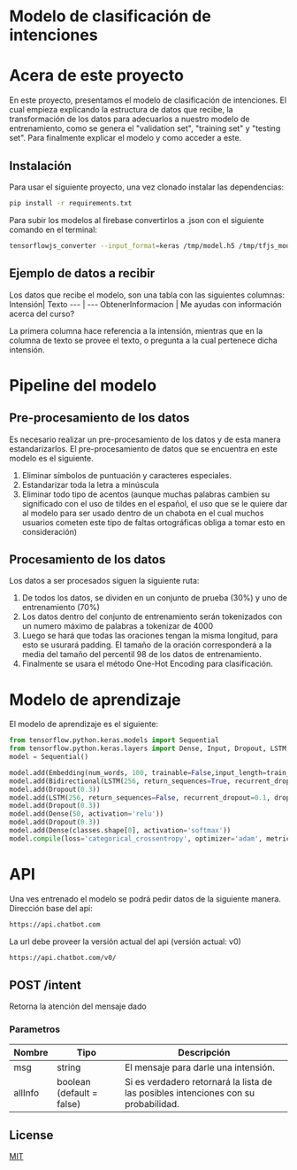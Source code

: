 # Modelo de clasificación de intenciones
# Acera de este proyecto

En este proyecto, presentamos el modelo de clasificación de intenciones. El cual empieza explicando la estructura de datos que recibe, la transformación de los datos para adecuarlos a nuestro modelo de entrenamiento, como se genera el "validation set", "training set" y "testing set". Para finalmente explicar el modelo y como acceder a este. 

## Instalación

Para usar el siguiente proyecto, una vez clonado instalar las dependencias:

```bash
pip install -r requirements.txt
```
Para subir los modelos al firebase convertirlos a .json con el siguiente comando en el terminal:

```bash
tensorflowjs_converter --input_format=keras /tmp/model.h5 /tmp/tfjs_model
```

## Ejemplo de datos a recibir

Los datos que recibe el modelo, son una tabla con las siguientes columnas:
Intensión| Texto
--- | --- 
ObtenerInformacion | Me ayudas con información acerca del curso?


La primera columna hace referencia a la intensión, mientras que en la columna de texto se provee el texto, o pregunta a la cual pertenece dicha intensión.

# Pipeline del modelo
## Pre-procesamiento de los datos

Es necesario realizar un pre-procesamiento de los datos y de esta manera estandarizarlos. El pre-procesamiento de datos que se encuentra en este modelo es el siguiente.
1. Eliminar símbolos de puntuación y caracteres especiales.
2. Estandarizar toda la letra a minúscula
3. Eliminar todo tipo de acentos (aunque muchas palabras cambien su significado con el uso de tildes en el español, el uso que se le quiere dar al modelo para ser usado dentro de un chabota en el cual muchos usuarios cometen este tipo de faltas ortográficas obliga a tomar esto en consideración) 

## Procesamiento de los datos
Los datos a ser procesados siguen la siguiente ruta:
1. De todos los datos, se dividen en un conjunto de prueba (30%) y uno de entrenamiento (70%)
2. Los datos dentro del conjunto de entrenamiento serán tokenizados con un numero máximo de palabras a tokenizar de 4000
3. Luego se hará que todas las oraciones tengan la misma longitud, para esto se usurará padding. El tamaño de la oración corresponderá a la media del tamaño del percentil 98 de los datos de entrenamiento. 
4. Finalmente se usara el método One-Hot Encoding para clasificación. 

# Modelo de aprendizaje
El modelo de aprendizaje es el siguiente:
```python
from tensorflow.python.keras.models import Sequential
from tensorflow.python.keras.layers import Dense, Input, Dropout, LSTM, Activation, Bidirectional,Embedding
model = Sequential()

model.add(Embedding(num_words, 100, trainable=False,input_length=train_sequences.shape[1]))
model.add(Bidirectional(LSTM(256, return_sequences=True, recurrent_dropout=0.1, dropout=0.1), 'concat'))
model.add(Dropout(0.3))
model.add(LSTM(256, return_sequences=False, recurrent_dropout=0.1, dropout=0.1))
model.add(Dropout(0.3))
model.add(Dense(50, activation='relu'))
model.add(Dropout(0.3))
model.add(Dense(classes.shape[0], activation='softmax'))
model.compile(loss='categorical_crossentropy', optimizer='adam', metrics=['acc'])
```
# API

Una ves entrenado el modelo se podrá pedir datos de la siguiente manera.  
Dirección base del api:
```bash
https://api.chatbot.com
```
La url debe proveer la versión actual del api (versión actual: v0)

```bash
https://api.chatbot.com/v0/

```
## POST /intent
Retorna la atención del mensaje dado
### Parametros
Nombre| Tipo | Descripción
--- | --- | --- 
msg| string | El mensaje para darle una intensión.
allInfo | boolean (default = false)| Si es verdadero retornará la lista de las posibles intenciones con su probabilidad.

## License
[MIT](https://choosealicense.com/licenses/mit/)
